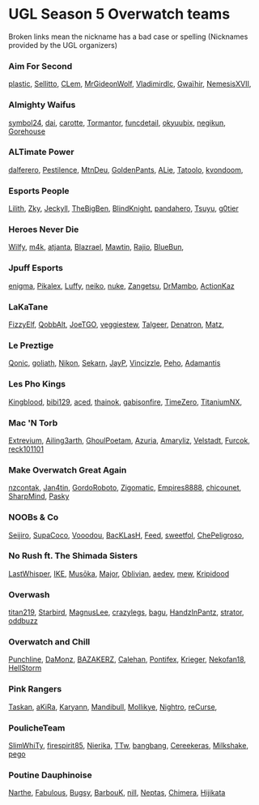 # UGL Season 5 Overwatch teams
Broken links mean the nickname has a bad case or spelling (Nicknames provided by the UGL organizers)

### Aim For Second  
[plastic](https://www.overbuff.com/players/pc/plastic-1311), [Sellitto](https://www.overbuff.com/players/pc/Sellitto-11473), [CLem](https://www.overbuff.com/players/pc/CLem-21445), [MrGideonWolf](https://www.overbuff.com/players/pc/MrGideonWolf-1750), [Vladimirdlc](https://www.overbuff.com/players/pc/vladimirdlc-2366), [Gwaïhir](https://www.overbuff.com/players/pc/Gwaïhir-2591), [NemesisXVII](https://www.overbuff.com/players/pc/NemesisXVII-1845), 
### Almighty Waifus 
[symbol24](https://www.overbuff.com/players/pc/symbol24-1895), [dai](https://www.overbuff.com/players/pc/Dai-1648), [carotte](https://www.overbuff.com/players/pc/carotte-1554), [Tormantor](https://www.overbuff.com/players/pc/Tormantor-1579), [funcdetail](https://www.overbuff.com/players/pc/funcDetail-1741), [okyuubix](https://www.overbuff.com/players/pc/okyuubix-1533), [negikun](https://www.overbuff.com/players/pc/negikun-2796), [Gorehouse](https://www.overbuff.com/players/pc/Gorehouse-1743)
### ALTimate Power  
[dalferero](https://www.overbuff.com/players/pc/dalferero-1660), [Pestilence](https://www.overbuff.com/players/pc/Pestilence-1265), [MtnDeu](https://www.overbuff.com/players/pc/MtnDeu-1900), [GoldenPants](https://www.overbuff.com/players/pc/GoldenPants-13984), [ALie](https://www.overbuff.com/players/pc/ALie-1146), [Tatoolo](https://www.overbuff.com/players/pc/Tatoolo-1465), [kvondoom](https://www.overbuff.com/players/pc/Kvondoom-1151), 
### Esports People  
[Lilith](https://www.overbuff.com/players/pc/Lilith-1661), [Zky](https://www.overbuff.com/players/pc/Zky-1611), [Jeckyll](https://www.overbuff.com/players/pc/Jeckyll-1368), [TheBigBen](https://www.overbuff.com/players/pc/TheBigBen-11931), [BlindKnight](https://www.overbuff.com/players/pc/BlindKnight-1694), [pandahero](https://www.overbuff.com/players/pc/pandahero-1170), [Tsuyu](https://www.overbuff.com/players/pc/Tsuyu-1697), [g0tier](https://www.overbuff.com/players/pc/g0tier-1706)
### Heroes Never Die    
[Wilfy](https://www.overbuff.com/players/pc/Wilfy-1679), [m4k](https://www.overbuff.com/players/pc/m4k-11651), [atjanta](https://www.overbuff.com/players/pc/atjanta-1504), [Blazrael](https://www.overbuff.com/players/pc/Blazrael-1258), [Mawtin](https://www.overbuff.com/players/pc/Mawtin-1554), [Rajio](https://www.overbuff.com/players/pc/Rajio-1193), [BlueBun](https://www.overbuff.com/players/pc/BlueBun-1425), 
### Jpuff Esports   
[enigma](https://www.overbuff.com/players/pc/enigma-1961), [Pikalex](https://www.overbuff.com/players/pc/Pikalex-11867), [Luffy](https://www.overbuff.com/players/pc/Luffy-11724), [neiko](https://www.overbuff.com/players/pc/neiko-1324), [nuke](https://www.overbuff.com/players/pc/nuke-11783), [Zangetsu](https://www.overbuff.com/players/pc/Zangetsu-1514), [DrMambo](https://www.overbuff.com/players/pc/DrMambo-1209), [ActionKaz](https://www.overbuff.com/players/pc/ActionKaz-1799)
### LaKaTane    
[FizzyElf](https://www.overbuff.com/players/pc/FizzyElf-18106), [QobbAlt](https://www.overbuff.com/players/pc/QobbAlt-1966), [JoeTGO](https://www.overbuff.com/players/pc/JoeTGO-1661), [veggiestew](https://www.overbuff.com/players/pc/veggiestew-1734), [Talgeer](https://www.overbuff.com/players/pc/Talgeer-2116), [Denatron](https://www.overbuff.com/players/pc/Denatron-1250), [Matz](https://www.overbuff.com/players/pc/Matz-2598), 
### Le Preztige 
[Qonic](https://www.overbuff.com/players/pc/Qonic-1920), [goliath](https://www.overbuff.com/players/pc/goliath-12789), [Nikon](https://www.overbuff.com/players/pc/Nikon-1932), [Sekarn](https://www.overbuff.com/players/pc/Sekarn-2204), [JayP](https://www.overbuff.com/players/pc/JayP-11520), [Vincizzle](https://www.overbuff.com/players/pc/Vincizzle-1142), [Peho](https://www.overbuff.com/players/pc/Peho-1621), [Adamantis](https://www.overbuff.com/players/pc/Adamantis-1906)
### Les Pho Kings   
[Kingblood](https://www.overbuff.com/players/pc/Kingblood-11149), [bibi129](https://www.overbuff.com/players/pc/bibi129-1726), [aced](https://www.overbuff.com/players/pc/aced-1628), [thainok](https://www.overbuff.com/players/pc/thainok-2488), [gabisonfire](https://www.overbuff.com/players/pc/gabisonfire-1272), [TimeZero](https://www.overbuff.com/players/pc/TimeZero-1212), [TitaniumNX](https://www.overbuff.com/players/pc/TitaniumNX-1322), 
### Mac 'N Torb 
[Extrevium](https://www.overbuff.com/players/pc/Extrevium-1820), [Ailing3arth](https://www.overbuff.com/players/pc/Ailing3arth-1835), [GhoulPoetam](https://www.overbuff.com/players/pc/GhoulPoetam-1259), [Azuria](https://www.overbuff.com/players/pc/Azuria-11372), [Amaryliz](https://www.overbuff.com/players/pc/Amaryliz-1748), [Velstadt](https://www.overbuff.com/players/pc/Velstadt-11550), [Furcok](https://www.overbuff.com/players/pc/Furcok-1413), [reck101101](https://www.overbuff.com/players/pc/reck101101-1218)
### Make Overwatch Great Again  
[nzcontak](https://www.overbuff.com/players/pc/nzcontak-1351), [Jan4tin](https://www.overbuff.com/players/pc/Jan4tin-1535), [GordoRoboto](https://www.overbuff.com/players/pc/GordoRoboto-1926), [Zigomatic](https://www.overbuff.com/players/pc/Zigomatic-1656), [Empires8888](https://www.overbuff.com/players/pc/Empires8888-1919), [chicounet](https://www.overbuff.com/players/pc/chicounet-1936), [SharpMind](https://www.overbuff.com/players/pc/SharpMind-2580), [Pasky](https://www.overbuff.com/players/pc/Pasky-1718)
### NOOBs & Co  
[Seijiro](https://www.overbuff.com/players/pc/Seijiro-2589), [SupaCoco](https://www.overbuff.com/players/pc/SupaCoco-2105), [Vooodou](https://www.overbuff.com/players/pc/Vooodou-1830), [BacKLasH](https://www.overbuff.com/players/pc/BacKLasH-12160), [Feed](https://www.overbuff.com/players/pc/Feed-2722), [sweetfol](https://www.overbuff.com/players/pc/sweetfol-1709), [ChePeligroso](https://www.overbuff.com/players/pc/ChePeligroso-1335), 
### No Rush ft. The Shimada Sisters 
[LastWhisper](https://www.overbuff.com/players/pc/LastWhisper-1352), [IKE](https://www.overbuff.com/players/pc/IKE-2598), [Musōka](https://www.overbuff.com/players/pc/Musōka-1358), [Major](https://www.overbuff.com/players/pc/Major-1568), [Oblivian](https://www.overbuff.com/players/pc/Oblivian-11326), [aedev](https://www.overbuff.com/players/pc/aedev-1982), [mew](https://www.overbuff.com/players/pc/mew-11516), [Kripidood](https://www.overbuff.com/players/pc/Kripidood-1558)
### Overwash    
[titan219](https://www.overbuff.com/players/pc/titan219-1949), [Starbird](https://www.overbuff.com/players/pc/Starbird-11172), [MagnusLee](https://www.overbuff.com/players/pc/MagnusLee-1222), [crazylegs](https://www.overbuff.com/players/pc/crazylegs-1808), [bagu](https://www.overbuff.com/players/pc/bagu-1433), [HandzInPantz](https://www.overbuff.com/players/pc/HandzInPantz-11282), [strator](https://www.overbuff.com/players/pc/strator-11640), [oddbuzz](https://www.overbuff.com/players/pc/oddbuzz-1330)
### Overwatch and Chill 
[Punchline](https://www.overbuff.com/players/pc/Punchline-1521), [DaMonz](https://www.overbuff.com/players/pc/DaMonz-1975), [BAZAKERZ](https://www.overbuff.com/players/pc/BAZAKERZ-1975), [Calehan](https://www.overbuff.com/players/pc/Calehan-2743), [Pontifex](https://www.overbuff.com/players/pc/Pontifex-1495), [Krieger](https://www.overbuff.com/players/pc/Krieger-1883), [Nekofan18](https://www.overbuff.com/players/pc/Nekofan18-1308), [HellStorm](https://www.overbuff.com/players/pc/HellStorm-1169)
### Pink Rangers    
[Taskan](https://www.overbuff.com/players/pc/Taskan-1942), [aKiRa](https://www.overbuff.com/players/pc/aKiRa-2198), [Karyann](https://www.overbuff.com/players/pc/Karyann-1880), [Mandibull](https://www.overbuff.com/players/pc/Mandibull-2975), [Mollikye](https://www.overbuff.com/players/pc/Mollikye-1659), [Nightro](https://www.overbuff.com/players/pc/Nightro-1728), [reCurse](https://www.overbuff.com/players/pc/reCurse-11597), 
### PoulicheTeam    
[SlimWhiTy](https://www.overbuff.com/players/pc/SlimWhiTy-2666), [firespirit85](https://www.overbuff.com/players/pc/firespirit85-1709), [Nierika](https://www.overbuff.com/players/pc/Nierika-1667), [TTw](https://www.overbuff.com/players/pc/TTw-1365), [bangbang](https://www.overbuff.com/players/pc/bangbang-1943), [Cereekeras](https://www.overbuff.com/players/pc/Cereekeras-1422), [Milkshake](https://www.overbuff.com/players/pc/Milkshake-1203), [pego](https://www.overbuff.com/players/pc/pego-1453)
### Poutine Dauphinoise 
[Narthe](https://www.overbuff.com/players/pc/Narthe-2871), [Fabulous](https://www.overbuff.com/players/pc/Fabulous-1325), [Bugsy](https://www.overbuff.com/players/pc/Bugsy-1569), [BarbouK](https://www.overbuff.com/players/pc/BarbouK-2505), [nill](https://www.overbuff.com/players/pc/nill-11250), [Neptas](https://www.overbuff.com/players/pc/Neptas-2840), [Chimera](https://www.overbuff.com/players/pc/Chimera-2752), [Hijikata](https://www.overbuff.com/players/pc/Hijikata-1816)
